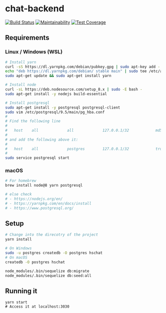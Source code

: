 # chat-backend

[![Build Status](https://travis-ci.org/smarthome-lab/chat-backend.svg?branch=master)](https://travis-ci.org/smarthome-lab/chat-backend)   [![Maintainability](https://api.codeclimate.com/v1/badges/0ac623551e828a20e367/maintainability)](https://codeclimate.com/github/hschat/backend/maintainability)   [![Test Coverage](https://api.codeclimate.com/v1/badges/0ac623551e828a20e367/test_coverage)](https://codeclimate.com/github/hschat/backend/test_coverage) 

## Requirements

### Linux / Windows (WSL)

```bash
# Install yarn
curl -sS https://dl.yarnpkg.com/debian/pubkey.gpg | sudo apt-key add -
echo "deb https://dl.yarnpkg.com/debian/ stable main" | sudo tee /etc/apt/sources.list.d/yarn.list
sudo apt-get update && sudo apt-get install yarn

# Install node
curl -sL https://deb.nodesource.com/setup_8.x | sudo -E bash -
sudo apt-get install -y nodejs build-essential

# Install postgresql
sudo apt-get install -y postgresql postgresql-client
sudo vim /etc/postgresql/9.5/main/pg_hba.conf
#
# Find the following line 
#
#   host    all             all             127.0.0.1/32            md5
#
# and add the following above it:
#
#   host    all             postgres        127.0.0.1/32            trust
#
sudo service postgresql start 
```

### macOS

```bash
# For homebrew
brew install node@8 yarn postgresql

# else check 
# - https://nodejs.org/en/
# - https://yarnpkg.com/en/docs/install
# - https://www.postgresql.org/
```

## Setup

```bash
# Change into the direcotry of the project
yarn install

# On Windows
sudo -u postgres createdb -O postgres hschat
# On macOS
createdb -O postgres hschat

node_modules/.bin/sequelize db:migrate
node_modules/.bin/sequelize db:seed:all
```

## Running it

```
yarn start
# Access it at localhost:3030
```


